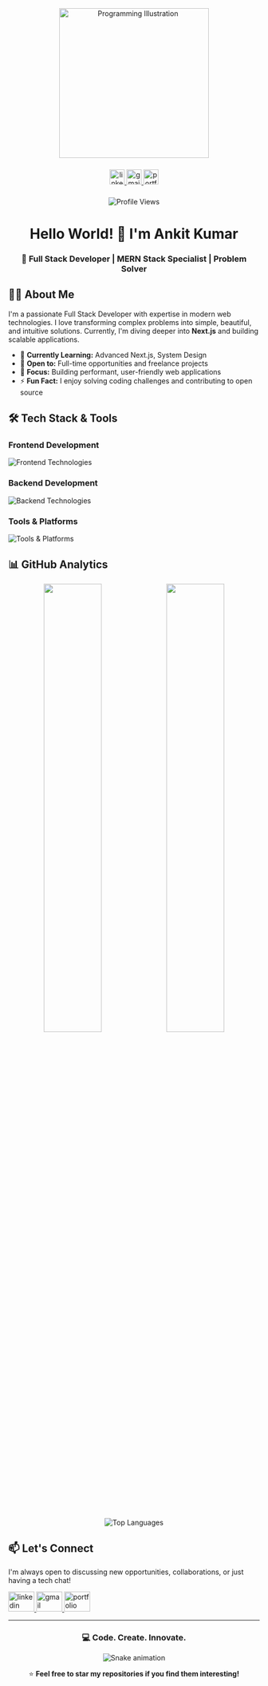 <div align="center">
  <img height="300" src="https://thumbs.dreamstime.com/b/coder-programmer-education-information-technology-concept-puzzled-person-learning-code-flat-modern-illustration-isolated-white-312084250.jpg" alt="Programming Illustration" />
</div>

###

<div align="center">
  <a href="https://www.linkedin.com/in/ankit-kumar200/" target="_blank">
    <img src="https://img.shields.io/static/v1?message=LinkedIn&logo=linkedin&label=&color=0077B5&logoColor=white&labelColor=&style=for-the-badge" height="30" alt="linkedin logo" />
  </a>
  <a href="mailto:ankit933480@gmail.com" target="_blank">
    <img src="https://img.shields.io/static/v1?message=Gmail&logo=gmail&label=&color=D14836&logoColor=white&labelColor=&style=for-the-badge" height="30" alt="gmail logo" />
  </a>
  <a href="https://ankitkumar01-portfolio.vercel.app/" target="_blank">
    <img src="https://img.shields.io/static/v1?message=Portfolio&logo=vercel&label=&color=000000&logoColor=white&labelColor=&style=for-the-badge" height="30" alt="portfolio logo" />
  </a>
</div>

###

<div align="center">
  <img src="https://komarev.com/ghpvc/?username=ankitk0101&label=Profile%20Views&color=0e75b6&style=flat" alt="Profile Views" />
</div>

###

<h1 align="center">Hello World! 👋 I'm Ankit Kumar</h1>

<h3 align="center">🚀 Full Stack Developer | MERN Stack Specialist | Problem Solver</h3>

###

## 👨‍💻 About Me

I'm a passionate Full Stack Developer with expertise in modern web technologies. I love transforming complex problems into simple, beautiful, and intuitive solutions. Currently, I'm diving deeper into **Next.js** and building scalable applications.

- 🌱 **Currently Learning:** Advanced Next.js, System Design
- 💼 **Open to:** Full-time opportunities and freelance projects
- 🎯 **Focus:** Building performant, user-friendly web applications
- ⚡ **Fun Fact:** I enjoy solving coding challenges and contributing to open source

## 🛠️ Tech Stack & Tools

### Frontend Development
<div align="left">
  <img src="https://skillicons.dev/icons?i=react,nextjs,typescript,javascript,html,css,tailwind,redux" alt="Frontend Technologies" />
</div>

### Backend Development
<div align="left">
  <img src="https://skillicons.dev/icons?i=nodejs,express,mongodb,mysql,firebase,python" alt="Backend Technologies" />
</div>

### Tools & Platforms
<div align="left">
  <img src="https://skillicons.dev/icons?i=git,github,vscode,aws,vercel,postman" alt="Tools & Platforms" />
</div>

## 📊 GitHub Analytics

<div align="center">
  <img width="48%" src="https://github-readme-stats.vercel.app/api?username=ankitk0101&show_icons=true&theme=radical&hide_border=true" />
  <img width="48%" src="https://github-readme-streak-stats.herokuapp.com/?user=ankitk0101&theme=radical&hide_border=true" />
</div>

<div align="center">
  <img src="https://github-readme-stats.vercel.app/api/top-langs/?username=ankitk0101&layout=compact&theme=radical&hide_border=true" alt="Top Languages" />
</div>

 
## 📫 Let's Connect

I'm always open to discussing new opportunities, collaborations, or just having a tech chat!

<div align="left">
  <a href="https://www.linkedin.com/in/ankit-kumar200/" target="_blank">
    <img src="https://raw.githubusercontent.com/maurodesouza/profile-readme-generator/master/src/assets/icons/social/linkedin/default.svg" width="52" height="40" alt="linkedin" />
  </a>
  <a href="mailto:ankit933480@gmail.com" target="_blank">
    <img src="https://raw.githubusercontent.com/maurodesouza/profile-readme-generator/master/src/assets/icons/social/gmail/default.svg" width="52" height="40" alt="gmail" />
  </a>
  <a href="https://ankitkumar01-portfolio.vercel.app/" target="_blank">
    <img src="https://raw.githubusercontent.com/maurodesouza/profile-readme-generator/master/src/assets/icons/social/web/default.svg" width="52" height="40" alt="portfolio" />
  </a>
</div>

---

<div align="center">

### 💻 **Code. Create. Innovate.**

<img src="https://raw.githubusercontent.com/ankitk0101/ankitk0101/output/snake.svg" alt="Snake animation" />

⭐ **Feel free to star my repositories if you find them interesting!**

</div>
